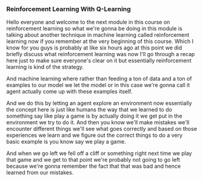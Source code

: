 
### Reinforcement Learning With Q-Learning

Hello everyone and welcome to the next module in this course on reinforcement learning so what we're gonna be doing in this module is talking about another technique in machine learning called reinforcement learning now if you remember at the very beginning of this course. Which I know for you guys is probably at like six hours ago at this point we did briefly discuss what reinforcement learning was now I'll go through a recap here just to make sure everyone's clear on it but essentially reinforcement learning is kind of the strategy. 

And machine learning where rather than feeding a ton of data and a ton of examples to our model we let the model or in this case we're gonna call it agent actually come up with these examples itself. 

And we do this by letting an agent explore an environment now essentially the concept here is just like humans the way that we learned to do something say like play a game is by actually doing it we get put in the environment we try to do it. And then you know we'll make mistakes we'll encounter different things we'll see what goes correctly and based on those experiences we learn and we figure out the correct things to do a very basic example is you know say we play a game. 

And when we go left we fell off a cliff or something right next time we play that game and we get to that point we're probably not going to go left because we're gonna remember the fact that that was bad and hence learned from our mistakes. 

